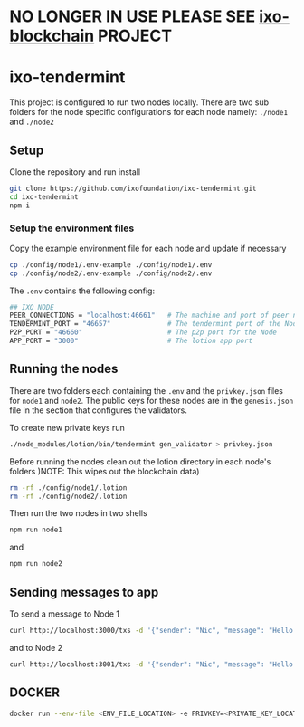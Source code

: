 # NO LONGER IN USE PLEASE SEE [ixo-blockchain](https://github.com/ixofoundation/ixo-blockchain) PROJECT

# ixo-tendermint

This project is configured to run two nodes locally.  There are two sub folders for the node specific configurations for each node namely: `./node1` and `./node2`

## Setup
Clone the repository and run install

```sh
git clone https://github.com/ixofoundation/ixo-tendermint.git
cd ixo-tendermint
npm i
```

### Setup the environment files

Copy the example environment file for each node and update if necessary

```sh
cp ./config/node1/.env-example ./config/node1/.env
cp ./config/node2/.env-example ./config/node2/.env
```

The `.env` contains the following config:
```sh
## IXO_NODE
PEER_CONNECTIONS = "localhost:46661"   # The machine and port of peer nodes
TENDERMINT_PORT = "46657"              # The tendermint port of the Node
P2P_PORT = "46660"                     # The p2p port for the Node 
APP_PORT = "3000"                      # The lotion app port
```

## Running the nodes
There are two folders each containing the `.env` and the `privkey.json` files for `node1` and `node2`. The public keys for these nodes are in the `genesis.json` file in the section that configures the validators.

To create new private keys run 
```sh
./node_modules/lotion/bin/tendermint gen_validator > privkey.json
```

Before running the nodes clean out the lotion directory in each node's folders )NOTE: This wipes out the blockchain data)
```sh
rm -rf ./config/node1/.lotion
rm -rf ./config/node2/.lotion
```

Then run the two nodes in two shells
```sh 
npm run node1
```

and

```sh
npm run node2
```

## Sending messages to app

To send a message to Node 1

```sh
curl http://localhost:3000/txs -d '{"sender": "Nic", "message": "Hello Node 1"}'
```

and to Node 2


```sh
curl http://localhost:3001/txs -d '{"sender": "Nic", "message": "Hello Node 2"}'
```


## DOCKER

```sh
docker run --env-file <ENV_FILE_LOCATION> -e PRIVKEY=<PRIVATE_KEY_LOCATION> -e LOTION_HOME=<LOTION_HOME_LOCATION> -e PEER_CONNECTIONS=<IP:PORT> <DOCKER_IMAGE_ID>
```
